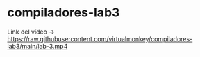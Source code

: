 # compiladores-lab3

Link del vídeo -> https://raw.githubusercontent.com/virtualmonkey/compiladores-lab3/main/lab-3.mp4
